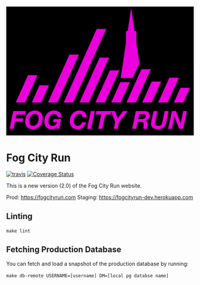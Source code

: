 ![alt text](logo.png)

# Fog City Run

[![travis](https://travis-ci.com/maxmetcalfe/Fog-City-Run-2.0.svg?branch=master)](https://travis-ci.com/maxmetcalfe/Fog-City-Run-2.0) [![Coverage Status](https://coveralls.io/repos/github/maxmetcalfe/Fog-City-Run-2.0/badge.svg?branch=master)](https://coveralls.io/github/maxmetcalfe/Fog-City-Run-2.0?branch=master)

This is a new version (2.0) of the Fog City Run website.

Prod: https://fogcityrun.com
Staging: https://fogcityrun-dev.herokuapp.com

## Linting ##

```make lint```

## Fetching Production Database ##

You can fetch and load a snapshot of the production database by running:

```make db-remote USERNAME=[username] DM=[local pg databse name]```
